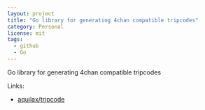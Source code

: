 ```yaml
---
layout: project
title: "Go library for generating 4chan compatible tripcodes"
category: Personal
license: mit
tags:
  - github
  - Go
---
```


Go library for generating 4chan compatible tripcodes

Links:


* [aquilax/tripcode](https://github.com/aquilax/tripcode)
